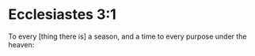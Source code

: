 # Ecclesiastes 3:1

To every [thing there is] a season, and a time to every purpose under the heaven: